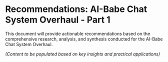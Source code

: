 # Recommendations: AI-Babe Chat System Overhaul - Part 1

This document will provide actionable recommendations based on the comprehensive research, analysis, and synthesis conducted for the AI-Babe Chat System Overhaul.

*(Content to be populated based on key insights and practical applications)*
